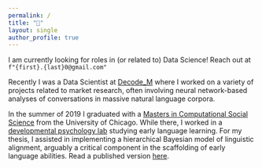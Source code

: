```yaml
---
permalink: /
title: "🤠"
layout: single
author_profile: true
---
```

I am currently looking for roles in (or related to) Data Science! Reach out at `f"{first}.{last}0@gmail.com"`

Recently I was a Data Scientist at [Decode_M](https://www.decode-m.com/) where I worked on a variety of projects related to market research, often involving neural network-based analyses of conversations in massive natural language corpora. 

In the summer of 2019 I graduated with a [Masters in Computational Social Science](https://macss.uchicago.edu/) from the University of Chicago. While there, I worked in a [developmental psychology lab](https://callab.uchicago.edu/index.html) studying early language learning. 
For my thesis, I assisted in implementing a hierarchical Bayesian model of linguistic alignment, arguably a critical component in the scaffolding of early language abilities. Read a published version [here](../assets/files/denby_cogsci2019.pdf).